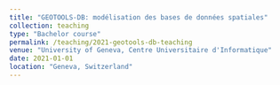 ```yaml
---
title: "GEOTOOLS-DB: modélisation des bases de données spatiales"
collection: teaching
type: "Bachelor course"
permalink: /teaching/2021-geotools-db-teaching
venue: "University of Geneva, Centre Universitaire d'Informatique"
date: 2021-01-01
location: "Geneva, Switzerland"
---
```

